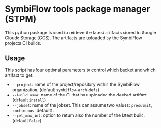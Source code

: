 # SymbiFlow tools package manager (STPM)

This python package is used to retrieve the latest artifacts stored in Google Cloude Storage (GCS).
The artifacts are uploaded by the SymbiFlow projects CI builds.

## Usage

This script has four optional parameters to control which bucket and which artifact to get:

- `--project`: name of the project/repository within the SymbiFlow organization. (default `symbiflow-arch-defs`)
- `--build_name`: name of the CI that has uploaded the desired artifact. (default `install`)
- `--jobset`: name of the jobset. This can assume two values: `presubmit`, `continuous` (default).
- `--get_max_int`: option to return also the number of the latest build. (default `False`)
